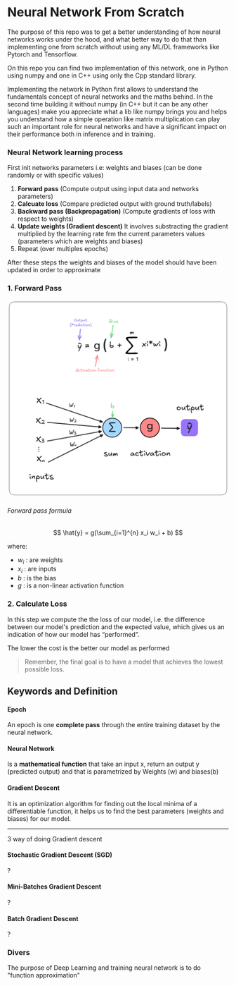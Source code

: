 # Neural Network From Scratch

The purpose of this repo was to get a better understanding of how neural networks works under the hood, and what better way to do that than implementing one from scratch without using any ML/DL frameworks like Pytorch and Tensorflow.

On this repo you can find two implementation of this network, one in Python using numpy and one in C++ using only the Cpp standard library.

Implementing the network in Python first allows to understand the fundamentals concept of neural networks and the maths behind. In the second time building it without numpy (in C++ but it can be any other languages) make you appreciate what a lib like numpy brings you and helps you understand how a simple operation like matrix multiplication can play such an important role for neural networks and have a significant impact on their performance both in inference and in training.

### Neural Network learning process

First init networks parameters i.e: weights and biases (can be done randomly or with specific values)

1. **Forward pass** (Compute output using input data and networks parameters)
2. **Calcuate loss** (Compare predicted output with ground truth/labels)
3. **Backward pass (Backpropagation)** (Compute gradients of loss with respect to weights)
4. **Update weights (Gradient descent)** It involves substracting the gradient multiplied by the learning rate frm the current parameters values (parameters which are weights and biases)
5. Repeat (over multiples epochs)

After these steps the weights and biases of the model should have been updated in order to approximate

### 1. Forward Pass

![](img/perceptron_schema.png)

###### Forward pass formula

$$
    \hat{y} =  g(\sum_{i=1}^{n} x_i w_i + b) 
$$

where: 
- $w_i$ : are weights
- $x_i$ : are inputs
- $b$ : is the bias
- $g$ : is a non-linear activation function

### 2. Calculate Loss

In this step we compute the the loss of our model, i.e. the difference between our model's prediction and the expected value, which gives us an indication of how our model has “performed”. 

The lower the cost is the better our model as performed 

> Remember, the final goal is to have a model that achieves the lowest possible loss. 

## Keywords and Definition

#### Epoch 

An epoch is one **complete pass** through the entire training dataset by the neural network.

#### Neural Network

Is a **mathematical function** that take an input x, return an output y (predicted output) and that is parametrized by Weights (w) and biases(b)


#### Gradient Descent

It is an optimization algorithm for finding out the local minima of a differentiable function,
it helps us to find the best parameters (weights and biases) for our model.


---

3 way of doing Gradient descent

#### Stochastic Gradient Descent (SGD)

?

#### Mini-Batches Gradient Descent

? 

#### Batch Gradient Descent

?

### Divers

The purpose of Deep Learning and training neural network is to do "function approximation"